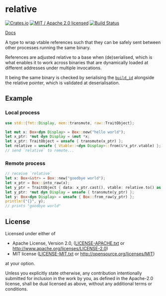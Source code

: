 # relative

[![Crates.io](https://img.shields.io/crates/v/relative.svg?maxAge=86400)](https://crates.io/crates/relative)
[![MIT / Apache 2.0 licensed](https://img.shields.io/crates/l/relative.svg?maxAge=2592000)](#License)
[![Build Status](https://dev.azure.com/alecmocatta/relative/_apis/build/status/tests?branchName=master)](https://dev.azure.com/alecmocatta/relative/_build/latest?branchName=master)

[Docs](https://docs.rs/relative/0.2.2)

A type to wrap vtable references such that they can be safely sent between other
processes running the same binary.

References are adjusted relative to a base when (de)serialised, which is what
enables it to work across binaries that are dynamically loaded at different
addresses under multiple invocations.

It being the same binary is checked by serialising the
[`build_id`](https://docs.rs/build_id) alongside the relative pointer, which is
validated at deserialisation.

## Example
### Local process
```rust
use std::{fmt::Display, mem::transmute, raw::TraitObject};

let mut x: Box<dyn Display> = Box::new("hello world");
let x_ptr: *mut dyn Display = &mut *x;
let x_ptr: TraitObject = unsafe { transmute(x_ptr) };
let relative = unsafe { Vtable::<dyn Display>::from(&*x_ptr.vtable) };
// send `relative` to remote...
```
### Remote process
```rust
// receive `relative`
let x: Box<&str> = Box::new("goodbye world");
let x_ptr = Box::into_raw(x);
let y_ptr = TraitObject { data: x_ptr.cast(), vtable: relative.to() as *const () as *mut () };
let y_ptr: *mut dyn Display = unsafe { transmute(y_ptr) };
let y: Box<dyn Display> = unsafe { Box::from_raw(y_ptr) };
println!("{}", y);
// prints "goodbye world"
```

## License
Licensed under either of

 * Apache License, Version 2.0, ([LICENSE-APACHE.txt](LICENSE-APACHE.txt) or http://www.apache.org/licenses/LICENSE-2.0)
 * MIT license ([LICENSE-MIT.txt](LICENSE-MIT.txt) or http://opensource.org/licenses/MIT)

at your option.

Unless you explicitly state otherwise, any contribution intentionally submitted for inclusion in the work by you, as defined in the Apache-2.0 license, shall be dual licensed as above, without any additional terms or conditions.
